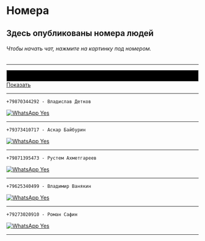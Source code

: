 # Номера
## Здесь опубликованы номера людей
###### Чтобы начать чат, нажмите на картинку под номером.
<script>
  function disableselect(e){  
     return false  
  }  

  function reEnable(){  
     return true  
  }  

//if IE4+  
   document.oncontextmenu=new Function ("return false")  
//if NS6  
  if (window.sidebar){  
     document.onmousedown=disableselect  
     document.onclick=reEnable  
}  
 </script> 
<script> 
  window.onload = function () {   
    var images = document.getElementsByTagName('img');    
    for (var i = 0; img = images[i++];) { 
        img.ondragstart = function() { 
              return false;  
              }; 
    }   
 };  
 </script> 
 
___

<textarea id="typing-text" readonly></textarea>
<style>
 #typing-text {
     color: #FFFFFF;
     border: solid 1px #A8A8A8;
     font-weight: bold;
     text-align: left;
     font-family: Arial, Helvetica, sans-serif;
     overflow: auto;
     background-color: #000000;
     font-size: 15px;
     padding: 5px;
     height: 30px;
     width: 100%;
     outline: none;
     resize: none;
     box-sizing: border-box;
}
 #show_hide_content {
    margin-top: 10px;
    width: 100%;
    height: 50px;
    border: solid 1px #000000;
    padding: 5px;
    background-color: #000000;
    overflow: auto;
 }
</style>
<script>
(function () {
   var CharacterPos = 0;
   var MsgBuffer = "";
   var TypeDelay = 100; 
   var NxtMsgDelay = 1000;
   var MsgIndex = 0;
   var delay;
   var MsgArray = ["Привет","Это я","А это мой сайт","Не для слабонервных","И не для владельцев этих номеров"];

   function StartTyping() {
      var id = document.getElementById("typing-text");
      if (CharacterPos != MsgArray[MsgIndex].length) {
         MsgBuffer  = MsgBuffer + MsgArray[MsgIndex].charAt(CharacterPos);
         id.value = MsgBuffer+"_";
         delay = TypeDelay;
         id.scrollTop = id.scrollHeight; 
      } else {
         delay = NxtMsgDelay;
         MsgBuffer   = "";
         CharacterPos = -1;
         if (MsgIndex!=MsgArray.length-1){
           MsgIndex++;
         }else {
           MsgIndex = 0;
         }
       }
       CharacterPos++;
       setTimeout(StartTyping,delay);
   }
StartTyping();
})();
</script>
<br />
<a href="#" id="show_hide_tlink" onclick="ShowHide();return false;">Показать</a>

<div id="show_hide_content" style="display: none;">
    Эти люди чем-то мне навредили, и теперь расплачиваются за это)
</div>
<script>
 function ShowHide(){
    var shContent = document.getElementById("show_hide_content");
    var linkName = document.getElementById('show_hide_tlink');
   if(linkName.innerText == 'Показать'){
       linkName.innerText ='Скрыть';
       shContent.style.display = 'block';
     }else{
       linkName.innerText = 'Показать';
       shContent.style.display = 'none';
   }
 }
</script>

___

```
+79870344292 - Владислав Детков
```


<a href="https://api.whatsapp.com/send?phone=79870344292" align="center"><img src="https://img.shields.io/badge/ВотсАпп-Есть-green?style=plastic" alt="WhatsApp Yes"></a>

___

```
+79373410717 - Аскар Байбурин
```


<a href="https://api.whatsapp.com/send?phone=79373410717" align="center"><img src="https://img.shields.io/badge/ВотсАпп-Есть-green?style=plastic" alt="WhatsApp Yes"></a>

___

```
+79871395473 - Рустем Ахметгареев
```


<a href="https://api.whatsapp.com/send?phone=79871395473" align="center"><img src="https://img.shields.io/badge/ВотсАпп-Есть-green?style=plastic" alt="WhatsApp Yes"></a>

___

```
+79625340499 - Владимир Ванякин
```


<a href="https://api.whatsapp.com/send?phone=79625340499" align="center"><img src="https://img.shields.io/badge/ВотсАпп-Есть-green?style=plastic" alt="WhatsApp Yes"></a>

___

```
+79273020910 - Роман Сафин
```


<a href="https://api.whatsapp.com/send?phone=79273020910" align="center"><img src="https://img.shields.io/badge/ВотсАпп-Есть-green?style=plastic" alt="WhatsApp Yes"></a>

___

<div style="-moz-user-select: none; -webkit-user-select: none; -ms-user-select:none; user-select:none;-o-user-select:none;" 
 unselectable="on"
 onselectstart="return false;" 
 onmousedown="return false;">
<div class="copyright" align="center">
  <script>
    document.write('&copy;' );
    document.write(' 2019 - ');
    document.write(new Date().getFullYear());
    document.write(' https://site290.github.io/numbers/ - All Rights Reserved.');
  </script>
</div>
</div>